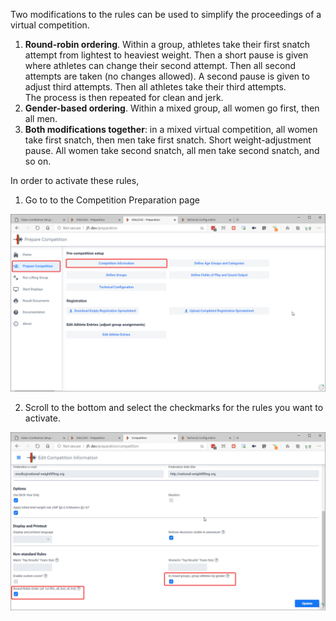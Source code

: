 Two modifications to the rules can be used to simplify the proceedings of a virtual competition.

1. **Round-robin ordering**.  Within a group, athletes take their first snatch attempt from lightest to heaviest weight.  Then a short pause is given where athletes can change their second attempt.  Then all second attempts are taken (no changes allowed).  A second pause is given to adjust third attempts. Then all athletes take their third attempts.  
   The process is then repeated for clean and jerk.
2. **Gender-based ordering**.  Within a mixed group, all women go first, then all men.  
3. **Both modifications together**: in a mixed virtual competition, all women take first snatch, then men take first snatch.  Short weight-adjustment pause.  All women take second snatch, all men take second snatch, and so on.

In order to activate these rules,

1. Go to to the Competition Preparation page

![100_prepareCompetition](img/Preparation/100_prepareCompetition.png)

2. Scroll to the bottom and select the checkmarks for the rules you want to activate.

![110_alternateRules](img/Preparation/110_alternateRules.png)